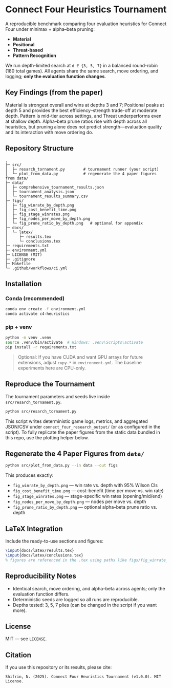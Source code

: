 # Connect Four Heuristics Tournament

A reproducible benchmark comparing four evaluation heuristics for Connect Four under minimax + alpha–beta pruning:

- **Material**
- **Positional**
- **Threat-based**
- **Pattern Recognition**

We run depth-limited search at `d ∈ {3, 5, 7}` in a balanced round-robin (180 total games). All agents share the same search, move ordering, and logging; **only the evaluation function changes**.

## Key Findings (from the paper)
Material is strongest overall and wins at depths 3 and 7; Positional peaks at depth 5 and provides the best efficiency–strength trade-off at moderate depth. Pattern is mid-tier across settings, and Threat underperforms even at shallow depth. Alpha–beta prune ratios rise with depth across all heuristics, but pruning alone does not predict strength—evaluation quality and its interaction with move ordering do.

## Repository Structure
```
.
├─ src/
│  ├─ resarch_tornament.py        # tournament runner (your script)
│  └─ plot_from_data.py           # regenerate the 4 paper figures from data/
├─ data/
│  ├─ comprehensive_tournament_results.json
│  ├─ tournament_analysis.json
│  └─ tournament_results_summary.csv
├─ figs/
│  ├─ fig_winrate_by_depth.png
│  ├─ fig_cost_benefit_time.png
│  ├─ fig_stage_winrates.png
│  ├─ fig_nodes_per_move_by_depth.png
│  └─ fig_prune_ratio_by_depth.png   # optional for appendix
├─ docs/
│  └─ latex/
│     ├─ results.tex
│     └─ conclusions.tex
├─ requirements.txt
├─ environment.yml
├─ LICENSE (MIT)
├─ .gitignore
├─ Makefile
└─ .github/workflows/ci.yml
```

## Installation

### Conda (recommended)
```bash
conda env create -f environment.yml
conda activate c4-heuristics
```

### pip + venv
```bash
python -m venv .venv
source .venv/bin/activate  # Windows: .venv\Scripts\activate
pip install -r requirements.txt
```

> Optional: If you have CUDA and want GPU arrays for future extensions, adjust `cupy-*` in `environment.yml`. The baseline experiments here are CPU-only.

## Reproduce the Tournament

The tournament parameters and seeds live inside `src/resarch_tornament.py`.

```bash
python src/resarch_tornament.py
```

This script writes deterministic game logs, metrics, and aggregated JSON/CSV under `connect_four_research_output/` (or as configured in the script). To fully replicate the paper figures from the static data bundled in this repo, use the plotting helper below.

## Regenerate the 4 Paper Figures from `data/`

```bash
python src/plot_from_data.py --in data --out figs
```

This produces exactly:
- `fig_winrate_by_depth.png` — win rate vs. depth with 95% Wilson CIs
- `fig_cost_benefit_time.png` — cost–benefit (time per move vs. win rate)
- `fig_stage_winrates.png` — stage-specific win rates (opening/mid/end)
- `fig_nodes_per_move_by_depth.png` — nodes per move vs. depth
- `fig_prune_ratio_by_depth.png` — optional alpha–beta prune ratio vs. depth

## LaTeX Integration

Include the ready-to-use sections and figures:

```latex
\input{docs/latex/results.tex}
\input{docs/latex/conclusions.tex}
% figures are referenced in the .tex using paths like figs/fig_winrate_by_depth.png
```

## Reproducibility Notes

- Identical search, move ordering, and alpha–beta across agents; only the evaluation function differs.
- Deterministic seeds are logged so all runs are reproducible.
- Depths tested: 3, 5, 7 plies (can be changed in the script if you want more).

## License

MIT — see `LICENSE`.

## Citation

If you use this repository or its results, please cite:

```
Shifrin, N. (2025). Connect Four Heuristics Tournament (v1.0.0). MIT License.
```

